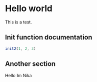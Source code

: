 # Hello world

This is a test.

## Init function documentation

```js
init2(1, 2, 3)
```

## Another section

Hello   Im Nika
